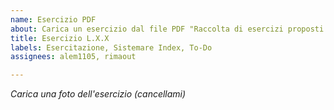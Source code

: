 ```yaml
---
name: Esercizio PDF
about: Carica un esercizio dal file PDF "Raccolta di esercizi proposti a lezione"
title: Esercizio L.X.X
labels: Esercitazione, Sistemare Index, To-Do
assignees: alem1105, rimaout

---
```


_Carica una foto dell'esercizio (cancellami)_
